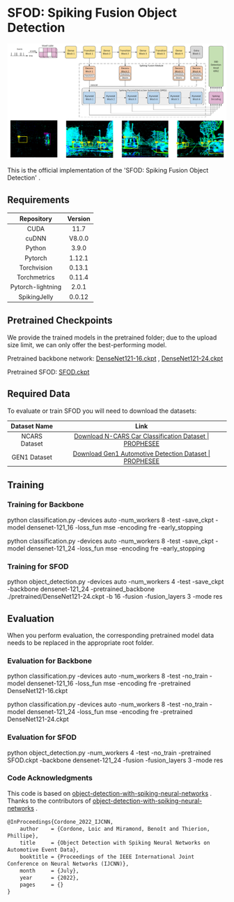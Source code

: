 #                           SFOD: Spiking Fusion Object Detection 

![Optional image alt text](figure.png)



This is the official implementation of the 'SFOD: Spiking Fusion Object Detection' .

## Requirements

|    Repository     | Version |
| :---------------: | :-----: |
|       CUDA        |  11.7   |
|       cuDNN       | V8.0.0  |
|      Python       |  3.9.0  |
|      Pytorch      | 1.12.1  |
|    Torchvision    | 0.13.1  |
|   Torchmetrics    | 0.11.4  |
| Pytorch-lightning |  2.0.1  |
|   SpikingJelly    | 0.0.12  |

## Pretrained Checkpoints

We provide the trained models in the pretrained folder; due to the upload size limit, we can only offer the best-performing model.

Pretrained backbone network:  [DenseNet121-16.ckpt](pretrained\DenseNet121-16.ckpt) , [DenseNet121-24.ckpt](pretrained\DenseNet121-24.ckpt) 

Pretrained SFOD: [SFOD.ckpt](pretrained\SFOD.ckpt) 

## Required Data

To evaluate or train SFOD you will need to download the datasets:

| Dataset Name  |                             Link                             |
| :-----------: | :----------------------------------------------------------: |
| NCARS Dataset | [Download N-CARS Car Classification Dataset &#124; PROPHESEE](https://www.prophesee.ai/2018/03/13/dataset-n-cars/) |
| GEN1 Dataset  | [Download Gen1 Automotive Detection Dataset &#124; PROPHESEE](https://www.prophesee.ai/2020/01/24/prophesee-gen1-automotive-detection-dataset/) |

## Training

### Training for Backbone

python classification.py -devices auto -num_workers 8 -test -save_ckpt -model densenet-121_16 -loss_fun mse -encoding fre -early_stopping 

python classification.py -devices auto -num_workers 8 -test -save_ckpt -model densenet-121_24 -loss_fun mse -encoding fre -early_stopping 

### Training for SFOD

python object_detection.py -devices auto -num_workers 4 -test -save_ckpt -backbone densenet-121_24 -pretrained_backbone ./pretrained/DenseNet121-24.ckpt -b 16 -fusion -fusion_layers 3 -mode res

## Evaluation

When you perform evaluation, the corresponding pretrained model data needs to be replaced in the appropriate root folder.

### Evaluation for Backbone

 python classification.py -devices auto -num_workers 8 -test -no_train -model densenet-121_16 -loss_fun mse -encoding fre -pretrained DenseNet121-16.ckpt

 python classification.py -devices auto -num_workers 8 -test -no_train -model densenet-121_24 -loss_fun mse -encoding fre -pretrained DenseNet121-24.ckpt

### Evaluation for SFOD

python object_detection.py -num_workers 4 -test -no_train -pretrained SFOD.ckpt -backbone densenet-121_24 -fusion -fusion_layers 3 -mode res

### Code Acknowledgments

This code is based on [object-detection-with-spiking-neural-networks](https://github.com/loiccordone/object-detection-with-spiking-neural-networks) . Thanks to the contributors of [object-detection-with-spiking-neural-networks](https://github.com/loiccordone/object-detection-with-spiking-neural-networks) .

```
@InProceedings{Cordone_2022_IJCNN,
    author    = {Cordone, Loic and Miramond, Benoît and Thierion, Phillipe},
    title     = {Object Detection with Spiking Neural Networks on Automotive Event Data},
    booktitle = {Proceedings of the IEEE International Joint Conference on Neural Networks (IJCNN)},
    month     = {July},
    year      = {2022},
    pages     = {}
}
```

